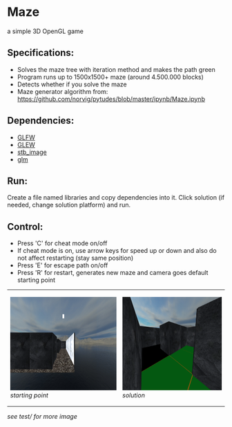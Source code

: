 # Maze
a simple 3D OpenGL game
## Specifications: ##
* Solves the maze tree with iteration method and makes the path green
* Program runs up to 1500x1500+ maze (around 4.500.000 blocks)
* Detects whether if you solve the maze
* Maze generator algorithm from: https://github.com/norvig/pytudes/blob/master/ipynb/Maze.ipynb
## Dependencies: ##
* [GLFW](https://www.glfw.org "GLFW")
* [GLEW](http://glew.sourceforge.net "GLEW")
* [stb_image](https://github.com/nothings/stb/blob/master/stb_image.h "stb_image")
* [glm](https://github.com/g-truc/glm "glm")
## Run: ##
Create a file named libraries and copy dependencies into it. Click solution (if needed, change solution platform) and run.
## Control: ##
* Press 'C' for cheat mode on/off
* If cheat mode is on, use arrow keys for speed up or down and also do not affect restarting (stay same position)
* Press 'E' for escape path on/off
* Press 'R' for restart, generates new maze and camera goes default starting point


<table border=0>
    <tr>  
        <td> <p>
          <img src="https://github.com/perought/maze-game/blob/master/test/start.png" alt="starting point" width="384" height="216">
          <i> starting point <i>
        </p> </td> 
        <td> <p>
          <img src="https://github.com/perought/maze-game/blob/master/test/passage-solution.png" alt="sol" width="384" height="216">
          <i> solution <i>
        </p> </td>     
    </tr>
</table>

<i> see test/ for more image <i>
